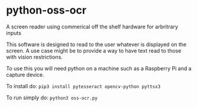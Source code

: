 # python-oss-ocr
A screen reader using commerical off the shelf hardware for arbritrary inputs

This software is designed to read to the user whatever is displayed on the screen. A use case might be to provide a way to have text read to those with vision restrictions.

To use this you will need python on a machine such as a Raspberry Pi and a capture device.

To install do:
`pip3 install pytesseract opencv-python pyttsx3`

To run simply do:
`python3 oss-ocr.py`
